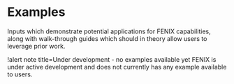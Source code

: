 # Examples

Inputs which demonstrate potential applications for FENIX capabilities,
along with walk-through guides which should in theory allow users to
leverage prior work.

!alert note title=Under development - no examples available yet
FENIX is under active development and does not currently has any example available to users.
